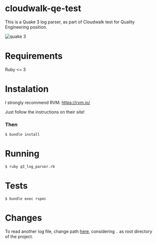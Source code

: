# cloudwalk-qe-test
This is a Quake 3 log parser, as part of Cloudwalk test for Quality Engineering position.

![quake 3](https://media.tenor.com/o0EZph8ggmMAAAAC/carnmode-carnagejohnson.gif)
# Requirements
Ruby <= 3

# Instalation
I strongly recommend RVM: https://rvm.io/

Just follow the instructions on their site!

### Then

`$ bundle install`

# Running

`$ ruby q3_log_parser.rb`

# Tests
`$ bundle exec rspec`

# Changes
To read another log file, change path [here](https://github.com/puloms/cloudwalk-qe-test/blob/42d5fa9ab4ebc851d9f397b7774bd93cc4f107ea/q3_log_parser.rb#L6), considering `.` as root directory of the project.
